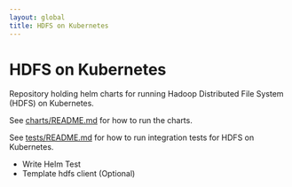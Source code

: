 ```yaml
---
layout: global
title: HDFS on Kubernetes
---
```

# HDFS on Kubernetes
Repository holding helm charts for running Hadoop Distributed File System (HDFS)
on Kubernetes.

See [charts/README.md](charts/README.md) for how to run the charts.

See [tests/README.md](tests/README.md) for how to run integration tests for
HDFS on Kubernetes.

- Write Helm Test
- Template hdfs client (Optional)
